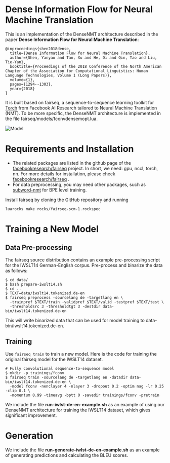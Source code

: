 # Dense Information Flow for Neural Machine Translation
This is an implementation of the DenseNMT architecture described in the paper **Dense Information Flow for Neural Machine Translation**:
```
@inproceedings{shen2018dense,
  title={Dense Information Flow for Neural Machine Translation},
  author={Shen, Yanyao and Tan, Xu and He, Di and Qin, Tao and Liu, Tie-Yan},
  booktitle={Proceedings of the 2018 Conference of the North American Chapter of the Association for Computational Linguistics: Human Language Technologies, Volume 1 (Long Papers)},
  volume={1},
  pages={1294--1303},
  year={2018}
}
```
It is built based on fairseq, a sequence-to-sequence learning toolkit for [Torch](http://torch.ch/) from Facebook AI Research tailored to Neural Machine Translation (NMT). To be more specific, the DenseNMT architecture is implemented in the file fairseq/models/fconvdensemopt.lua. 

![Model](fairseq.gif)

# Requirements and Installation
* The related packages are listed in the github page of the [facebookresearch/fairseq](https://github.com/facebookresearch/fairseq) project. In short, we need: gpu, nccl, torch, nn. For more details for installation, please check [facebookresearch/fairseq](https://github.com/facebookresearch/fairseq) .
* For data preprocessing, you may need other packages, such as [subword-nmt](https://github.com/rsennrich/subword-nmt) for BPE level training.   

Install fairseq by cloning the GitHub repository and running
```
luarocks make rocks/fairseq-scm-1.rockspec
```

# Training a New Model

## Data Pre-processing
The fairseq source distribution contains an example pre-processing script for
the IWSLT14 German-English corpus.
Pre-process and binarize the data as follows:
```
$ cd data/
$ bash prepare-iwslt14.sh
$ cd ..
$ TEXT=data/iwslt14.tokenized.de-en
$ fairseq preprocess -sourcelang de -targetlang en \
  -trainpref $TEXT/train -validpref $TEXT/valid -testpref $TEXT/test \
  -thresholdsrc 3 -thresholdtgt 3 -destdir data-bin/iwslt14.tokenized.de-en
```
This will write binarized data that can be used for model training to data-bin/iwslt14.tokenized.de-en.

## Training
Use `fairseq train` to train a new model.
Here is the code for training the original fairseq model for the IWSLT14 dataset. 
```
# Fully convolutional sequence-to-sequence model
$ mkdir -p trainings/fconv
$ fairseq train -sourcelang de -targetlang en -datadir data-bin/iwslt14.tokenized.de-en \
  -model fconv -nenclayer 4 -nlayer 3 -dropout 0.2 -optim nag -lr 0.25 -clip 0.1 \
  -momentum 0.99 -timeavg -bptt 0 -savedir trainings/fconv -pretrain

```
We include the file **run-iwlst-de-en-example.sh** as an example of using our DenseNMT architecture for training the IWSLT14 dataset, which gives significant improvement. 

# Generation

We include the file **run-generate-iwlst-de-en-example.sh** as an example of generating predictions and calculating the BLEU scores. 
